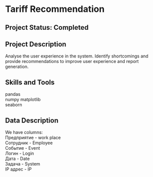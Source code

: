 # Tariff Recommendation

## Project Status: Completed

## Project Description
Analyse the user experience in the system.
Identify shortcomings and provide recommendations to improve user experience and report generation.

## Skills and Tools  
pandas   
numpy
matplotlib  
seaborn  


## Data Description

We have columns:  
Предприятие - work place  
Сотрудник -  Employee  
Событие  - Event  
Логин  - Login  
Дата  - Date  
Задача -  System  
IP адрес - IP  


